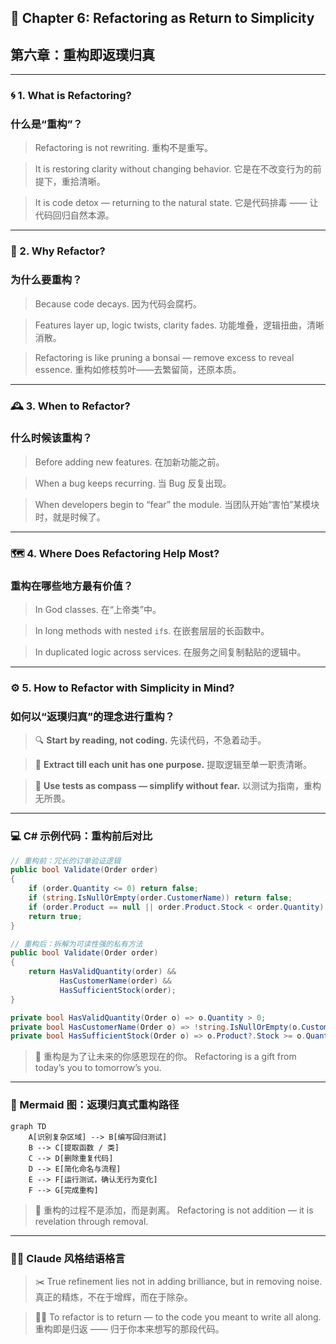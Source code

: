## 📘 Chapter 6: Refactoring as Return to Simplicity

## 第六章：重构即返璞归真

---

### 🌀 1. What is Refactoring?

### 什么是“重构”？

> Refactoring is not rewriting.
> 重构不是重写。

> It is restoring clarity without changing behavior.
> 它是在不改变行为的前提下，重拾清晰。

> It is code detox — returning to the natural state.
> 它是代码排毒 —— 让代码回归自然本源。

---

### 🧠 2. Why Refactor?

### 为什么要重构？

> Because code decays.
> 因为代码会腐朽。

> Features layer up, logic twists, clarity fades.
> 功能堆叠，逻辑扭曲，清晰消散。

> Refactoring is like pruning a bonsai — remove excess to reveal essence.
> 重构如修枝剪叶——去繁留简，还原本质。

---

### 🕰️ 3. When to Refactor?

### 什么时候该重构？

> Before adding new features.
> 在加新功能之前。

> When a bug keeps recurring.
> 当 Bug 反复出现。

> When developers begin to “fear” the module.
> 当团队开始“害怕”某模块时，就是时候了。

---

### 🗺️ 4. Where Does Refactoring Help Most?

### 重构在哪些地方最有价值？

> In God classes.
> 在“上帝类”中。

> In long methods with nested `if`s.
> 在嵌套层层的长函数中。

> In duplicated logic across services.
> 在服务之间复制黏贴的逻辑中。

---

### ⚙️ 5. How to Refactor with Simplicity in Mind?

### 如何以“返璞归真”的理念进行重构？

> 🔍 **Start by reading, not coding.**
> 先读代码，不急着动手。

> 🧘 **Extract till each unit has one purpose.**
> 提取逻辑至单一职责清晰。

> 🧭 **Use tests as compass — simplify without fear.**
> 以测试为指南，重构无所畏。

---

### 💻 C# 示例代码：重构前后对比

```csharp
// 重构前：冗长的订单验证逻辑
public bool Validate(Order order)
{
    if (order.Quantity <= 0) return false;
    if (string.IsNullOrEmpty(order.CustomerName)) return false;
    if (order.Product == null || order.Product.Stock < order.Quantity) return false;
    return true;
}
```

```csharp
// 重构后：拆解为可读性强的私有方法
public bool Validate(Order order)
{
    return HasValidQuantity(order) &&
           HasCustomerName(order) &&
           HasSufficientStock(order);
}

private bool HasValidQuantity(Order o) => o.Quantity > 0;
private bool HasCustomerName(Order o) => !string.IsNullOrEmpty(o.CustomerName);
private bool HasSufficientStock(Order o) => o.Product?.Stock >= o.Quantity;
```

> 🧼 重构是为了让未来的你感恩现在的你。
> Refactoring is a gift from today’s you to tomorrow’s you.

---

### 🧩 Mermaid 图：返璞归真式重构路径

```mermaid
graph TD
    A[识别复杂区域] --> B[编写回归测试]
    B --> C[提取函数 / 类]
    C --> D[删除重复代码]
    D --> E[简化命名与流程]
    E --> F[运行测试，确认无行为变化]
    F --> G[完成重构]
```

> 🌱 重构的过程不是添加，而是剥离。
> Refactoring is not addition — it is revelation through removal.

---

### 🧙‍♂️ Claude 风格结语格言

> ✂️ True refinement lies not in adding brilliance,
> but in removing noise.
> 真正的精炼，不在于增辉，而在于除杂。

> 🧘‍♂️ To refactor is to return —
> to the code you meant to write all along.
> 重构即是归返 —— 归于你本来想写的那段代码。
